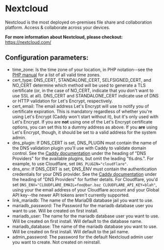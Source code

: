 # Nextcloud
Nextcloud is the most deployed on-premises file share and collaboration platform. Access & collaborate across your devices. 

**For more information about Nextcloud, please checkout:**
https://nextcloud.com/

## Configuration parameters:

- time_zone: Is the time zone of your location, in PHP notation--see the [PHP manual](http://php.net/manual/en/timezones.php) for a list of all valid time zones.
- cert_type: DNS_CERT, STANDALONE_CERT, SELFSIGNED_CERT, and NO_CERT determine which method will be used to generate a TLS certificate (or, in the case of NO_CERT, indicate that you don't want to use SSL at all).  DNS_CERT and STANDALONE_CERT indicate use of DNS or HTTP validation for Let's Encrypt, respectively.
- cert_email: The email address Let's Encrypt will use to notify you of certificate expiration.  This is mandatory regardless of whether you're using Let's Encrypt (Caddy won't start without it), but it's only used with Let's Encrypt.  If you are **not** using one of the Let's Encrypt certificate options, you can set this to a dummy address as above.  If you **are** using Let's Encrypt, though, it should be set to a valid address for the system admin.
- dns_plugin: If DNS_CERT is set, DNS_PLUGIN must contain the name of the DNS validation plugin you'll use with Caddy to validate domain control.  See the [Caddy documentation](https://caddyserver.com/docs) under the heading of "DNS Providers" for the available plugins, but omit the leading "tls.dns.".  For example, to use Cloudflare, set `DNS_PLUGIN="cloudflare"`.
- dns_env: If DNS_CERT is set, DNS_ENV must contain the authentication credentials for your DNS provider.  See the [Caddy documentation](https://caddyserver.com/docs) under the heading of "DNS Providers" for further details.  For Cloudflare, you'd set `DNS_ENV="CLOUDFLARE_EMAIL=foo@bar.baz CLOUDFLARE_API_KEY=blah"`, using your the email address of your Cloudflare account and your Global API key--the newer API tokens aren't currently supported.
- link_mariadb: The name of the MariaDB database jail you want to use.
- mariadb_password: The Password for the mariadb database user you want to use. Will be created on first install.
- mariadb_user: The name for the mariadb database user you want to use. Will be created on first install. Will default to the database name.
- mariadb_database: The name of the mariadb database you want to use. Will be created on first install. Will default to the jail name.
- admin_password: The password for the default Nextcloud admin user you want to create. Not created on reinstall.


